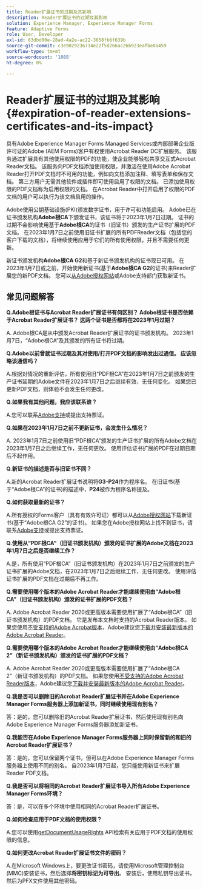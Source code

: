 ```yaml
---
title: Reader扩展证书的过期及其影响
description: Reader扩展证书的过期及其影响
solution: Experience Manager, Experience Manager Forms
feature: Adaptive Forms
role: User, Developer
exl-id: 83dbd00e-28ad-4a2e-ac22-3658fb6f639b
source-git-commit: c3e9029236734e22f5d266ac26b923eafbe0a459
workflow-type: tm+mt
source-wordcount: '1088'
ht-degree: 0%

---
```


# Reader扩展证书的过期及其影响 {#expiration-of-reader-extensions-certificates-and-its-impact}

具有Adobe Experience Manager Forms Managed Services或内部部署企业版许可证的Adobe (AEM Forms)客户有权使用Acrobat Reader DC扩展服务。 该服务通过扩展具有其他使用权限的PDF的功能，使企业能够轻松共享交互式Acrobat Reader文档。 该服务向PDF文档添加使用权限，并激活在使用Adobe Acrobat Reader打开PDF文档时不可用的功能，例如向文档添加注释、填写表单和保存文档。 第三方用户无需其他软件或插件即可使用启用了权限的文档。 已添加使用权限的PDF文档称为启用权限的文档。 在Acrobat Reader中打开启用了权限的PDF文档的用户可以执行为该文档启用的操作。

Adobe使用公钥基础设施(PKI)颁发数字证书，用于许可和功能启用。 Adobe已在证书颁发机构&#x200B;**Adobe根CA**&#x200B;下颁发证书，该证书将于2023年1月7日过期。 证书的过期不会影响使用基于&#x200B;**Adobe根CA**&#x200B;的证书（旧证书）颁发的生产证书扩展的PDF文档。 在2023年1月7日之前使用旧证书扩展的所有PDFReader文档（包括您的客户下载的文档），将继续使用应用于它们的所有使用权限，并且不需要任何更新。

新证书颁发机构&#x200B;**Adobe根CA G2**&#x200B;和基于新证书颁发机构的证书现已可用。 在2023年1月7日或之前，开始使用新证书(基于&#x200B;**Adobe根CA G2**&#x200B;的证书)来Reader扩展您的新PDF文档。  您可以[从Adobe授权网站](https://licensing.adobe.com/)或Adobe支持部门获取新证书。

## 常见问题解答

**Q.Adobe根证书与Acrobat Reader扩展证书有何区别？ Adobe根证书是否依赖于Acrobat Reader扩展证书？ 这两个证书是否都将在2023年1月过期？**

A. Adobe根CA是从中颁发Acrobat Reader扩展证书的证书颁发机构。 2023年1月7日，“Adobe根CA”及其颁发的所有证书将过期。

**Q.Adobe以前曾就证书过期及其对使用/打开PDF文档的影响发出过通信。 应该忽略该通信吗？**

A.根据对情况的重新评估，所有使用旧“PDF根CA”在2023年1月7日之前颁发的生产证书延期的Adobe文件在2023年1月7日之后继续有效，无任何变化。 如果您已更新PDF文档，则体验不会发生任何更改。

**Q.如果我有其他问题，我应该联系谁？**

A.您可以联系[Adobe支持](https://experienceleague.adobe.com/?support-solution=Experience+Manager#support)或提出支持票证。

**Q.如果在2023年1月7日之前不更新证书，会发生什么情况？**

A. 2023年1月7日之前使用旧“PDF根CA”颁发的生产证书扩展的所有Adobe文档在2023年1月7日之后继续工作，无任何更改。 使用评估证书扩展的PDF在过期日期后不起作用。

**Q.新证书的描述是否与旧证书不同？**

A.新的Acrobat Reader扩展证书说明将&#x200B;**G3-P24**&#x200B;作为程序名。 在旧证书(基于“Adobe根CA”的证书)的描述中，**P24**&#x200B;被作为程序名称提及。

**Q.如何获取最新的证书？**

A.所有授权的Forms客户（具有有效许可证）都可以从[Adobe授权网站](https://licensing.adobe.com/)下载新证书(基于“Adobe根CA G2”的证书)。 如果您在Adobe授权网站上找不到证书，请联系[Adobe支持](https://experienceleague.adobe.com/?support-solution=Experience+Manager&amp;lang=en#support)或提出支持票证。

**Q.使用从“PDF根CA”（旧证书颁发机构）颁发的证书扩展的Adobe文档在2023年1月7日之后是否继续工作？**

A.是，所有使用“PDF根CA”（旧证书颁发机构）在2023年1月7日之前颁发的生产证书扩展的Adobe文档，在2023年1月7日之后继续工作，无任何更改。 使用评估证书扩展的PDF文档在过期后不再工作。

**Q.需要使用哪个版本的Adobe Acrobat Reader才能继续使用由“Adobe根CA”（旧证书颁发机构）颁发的证书扩展的PDF文档？**

A. Adobe Acrobat Reader 2020或更高版本需要使用扩展了“Adobe根CA”（旧证书颁发机构）的PDF文档。 它是发布本文档时支持的Acrobat Reader版本。 如果您使用[不受支持的Adobe Acrobat版本](https://helpx.adobe.com/cn/support/programs/eol-matrix.html)，Adobe建议您[下载并安装最新版本的Adobe Acrobat Reader](https://get.adobe.com/reader/)。

**Q.需要使用哪个版本的Adobe Acrobat Reader才能继续使用由“Adobe根CA 2”（新证书颁发机构）颁发的证书扩展的PDF文档？**

A. Adobe Acrobat Reader 2020或更高版本需要使用扩展了“Adobe根CA 2”（新证书颁发机构）的PDF文档。 如果您使用[不受支持的Adobe Acrobat Reader版本](https://helpx.adobe.com/cn/support/programs/eol-matrix.html)，Adobe建议您[下载并安装最新版本的Adobe Acrobat Reader](https://get.adobe.com/reader/)。

**Q.我是否可以删除旧的Acrobat Reader扩展证书并在Adobe Experience Manager Forms服务器上添加新证书，同时继续使用现有别名？**

答：是的，您可以删除旧的Acrobat Reader扩展证书，然后使用现有别名向Adobe Experience Manager Forms服务器添加新证书。

**Q.我能否在Adobe Experience Manager Forms服务器上同时保留新的和旧的Acrobat Reader扩展证书？**

答：是的，您可以保留两个证书，但可以在Adobe Experience Manager Forms服务器上使用不同的别名。 自2023年1月7日起，您只能使用新证书来扩展Reader PDF文档。

**Q.我是否可以将相同的Acrobat Reader扩展证书导入所有Adobe Experience Manager Forms环境？**

答：是，可以在多个环境中使用相同的Acrobat Reader扩展证书。

**Q.如何检查应用于PDF文档的使用权限？**

A.您可以使用[getDocumentUsageRights](https://experienceleague.adobe.com/docs/experience-manager-65-lts/forms/developer-reference/programming-aem-forms-jee/java-api-quick-start-code-examples/acrobat-reader-dc-extensions-service.html?lang=en#quick-start-soap-mode-retrieving-credential-information-using-the-java-api) API检索有关应用于PDF文档的使用权限的信息。

**Q.如何更改Acrobat Reader扩展证书文件的密码？**

A.在Microsoft Windows上，要更改证书密码，请使用Microsoft管理控制台(MMC)安装证书，然后选择&#x200B;**将密钥标记为可导出**。 安装后，使用私钥导出证书，然后为PFX文件使用其他密码。


<!-- 
## Applying the certificates {#obtaning-and-applying-the-certificates} 

You can choose one of the following paths to apply latest certificates:

* [Updating certificates for an AEM Forms on JEE environment](#Updating-and-Applying-certificates-for-an-AEM-Forms-on-JEE-environment) 
* [Updating certificates for an AEM Forms on OSGi environment](#Updating-and-applying-certificates-for-an-AEM-Forms-on-OSGi-environment)

>[!NOTE]
>
>The document uses the term certificates and credentials interchangeably.

### Pre-requisites {#Pre-requisites}

Updating the certificates requires using actions available on AEM Forms administrator console and Reader Extension APIs provided by AEM Forms. The document is intended for users and administrators with knowledge of using Adobe Experience Manger Forms APIs. Before you start, ensure that: 

* the user has administrator rights on underlying AEM Forms environment. 
* the user has setup the [development environment](https://experienceleague.adobe.com/docs/experience-manager-65-lts/developing/devtools/howto-projects-eclipse.html) and has access to it.
* [obtain the certificates](#obtain-the-certificates).


### Obtain the certificates {#obtain-the-certificates}

The Rights credential is delivered as a digital certificate that contains the public key, the private key, and the password used to access the credential.

If your organization purchases a production version of Reader Extensions, the production Rights credential is delivered by Adobe Licensing Website (LWS). A production Rights credential is unique to your organization and can enable the specific usage rights that you require.

If you obtained Reader Extensions through a partner or software provider who integrated Reader Extensions into their software, the Rights credential is provided to you by that partner who, in turn, receives this credential from Adobe.

>[!NOTE]
>
>The Rights credential cannot be used for typical document signing or assertion of identity. For these applications, you can use a self-sign certificate or acquire an identity certificate from a Certificate Authority (CA).

The following types of Rights credentials are available:

**Customer Evaluation**: A credential with a short validity period that is provided to customers who want to evaluate Reader Extensions. Usage rights applied to documents using this credential expire when the credential expires. This type of credential is valid only for two to three months.

**Production**: A credential with a long validity period that is provided to customers who purchased the full product. Production credentials are unique to each customer but can be installed on multiple systems.

If you have already used certificates to reader extend PDF files, download a production certificate from [Adobe Licensing Website (LWS)](https://licensing.adobe.com/).

### Applying certificates for an AEM Forms on JEE environment {#Updating-and-Applying-certificates-for-an-AEM-Forms-on-JEE-environment} 

Applying new certificates on AEM Forms on JEE stack requires importing new credentials and applying usage rights. You can use admin console to import credentials and AEM Forms Reader Extension APIs to apply usage rights. 

#### Import and configure credentials 

You can use the Trust Store Management pages to import a new credential. The Trust Store may contain more than one Reader Extensions credential. Designate one of those credentials as the default Reader Extensions credential. The default credential is used when a Workbench user is unable to determine which credential to use during process creation. These rules apply to default credentials:

* If you import a Reader Extensions credential and the Trust Store contains no other Reader Extensions credentials, it is set as the default.
* If you import a Reader Extensions credential with the Default option selected, the default type is removed from an existing default credential. The imported credential becomes the default.
* You cannot delete a default Reader Extensions credential. To delete the default credential, first set another credential as the default. An exception to this rule is that if there is only one credential, you can delete it even though it is the default.
* You cannot update a default Reader Extensions credential.

To import the credentials: 

1. In administration console, click Settings > Trust Store Management > Local Credentials.
1. Click Import and, under Trust Store Type, select Acrobat Reader DC extensions Credential.
1. (Optional) To indicate that this credential is the default credential to use with Acrobat Reader DC extensions, select Default.
1. In the Alias box, type an identifier for the credential. This identifier is used as the display name for the credential in Acrobat Reader DC extensions. This alias is also used to access the credential programmatically using the AEM forms SDK.
1. Click Choose File to locate the credential, type the password of the credential, and then click OK.

If the error message "Failed to import credential due to either incorrect file format, or incorrect password" appears, verify that the password is valid.

You can also import and delete credentials programmatically. (See [Programming with AEM forms](../../developing/credentials.md).)

<!-- ### Remove usage rights from existing rights-enabled PDF documents

Remove usage rights from existing rights-enabled PDF documents before applying usage rights with latest credentials. AEM Forms on JEE provides APIs to remove usage rights. For detailed instructions, see [Removing Usage Rights from PDF Documents](../../developing/assigning-usage-rights.md#removing-usage-rights-from-pdf-documents).

To remove usage rights for AEM Forms on JEE processes developed in Workbench, see [Workbench Help](https://helpx.adobe.com/content/dam/help/en/experience-manager/6-5/forms/pdf/WorkbenchHelp.pdf). 

#### Apply the usage rights to PDF documents 

After importing new credentials, you can apply usage rights to PDF documents using the Acrobat Reader DC extensions Java Client API and web service.  For details, see [Applying Usage Rights to PDF Documents](../../developing/assigning-usage-rights.md#applying-usage-rights-to-pdf-documents). 


### Applying certificates for an AEM Forms on OSGi environment {#Updating-and-applying-certificates-for-an-AEM-Forms-on-OSGi-environment}

Applying new certificates on AEM Forms on OSGi stack requires importing new credentials and applying usage rights. You can use admin console to import credentials and AEM Forms Reader Extension APIs to apply usage rights. 

#### Import credentials {#Import-credentials}

In an AEM Forms on OSGi environment, a Reader Extension credential is associated with fd-service user. Before adding credentials for fd-user key store, perform the following steps to create a key store: 

1. Log in to your AEM Author instance as an Administrator.
1. Go to **[!UICONTROL Tools]**> **[!UICONTROL Security]**>**[!UICONTROL Users]**.
1. Scroll down the list of users until you find fd-service user account.
1. Click **[!UICONTROL fd-service]** user.
1. Click keystore tab.
1. Click **[!UICONTROL Create KeyStore]**.
1. Set the KeyStore Access Password and save your settings to create the KeyStore password.

After creating the key-store, add credentials to fd-service user. The following video explains the steps: 

>[!VIDEO](https://images-tv.adobe.com/mpcv3/5577/8db8e554-f04b-4fae-8108-b9b5e0eb03ad_1627925794.854x480at800_h264.mp4)

The following command list the details of the pfx file. Before running the command, navigate to the directory that contains the .pfx file.

`keytool -v -list -storetype pkcs12 -keystore [name of your .pfx file]`

For example, keytool -v -list -storetype pkcs12 -keystore 1005566.pfx where 1005566.pfx is the name of my pfx file

<!-- ### Remove usage rights from existing rights-enabled PDF documents

Remove usage rights from existing rights-enabled PDF documents before applying usage rights with latest credentials. You can remove the usage rights for a document by invoking the removeUsageRights API from within the docAssuranceServiceAPI. For detailed information, see [Remove Usage Rights](/help/forms/using/aem-document-services-programmatically.md#removing-usage-rights) document.

#### Apply the usage rights to PDF documents 

To apply usage rights in an AEM Forms on OSGi environment, Create custom OSGi service to usage rights to the documents. You can also create a servlet with a POST method to return the reader extended PDF to the user. For detailed instructions, see [Applying Reader Extensions](https://experienceleague.adobe.com/docs/experience-manager-learn/forms/document-services/apply-reader-extension-rights-to-pdf.html).  -->
